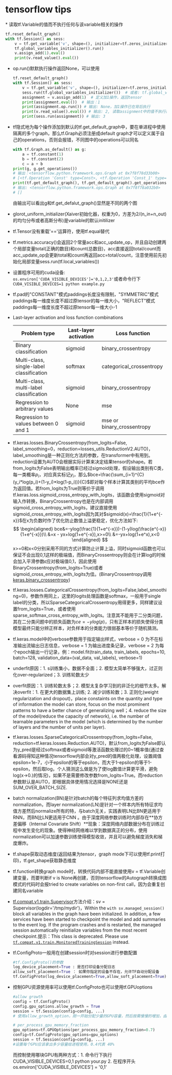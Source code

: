 <h1>tensorflow tips</h1>
* 读取tf.Variable的值而不执行任何与该variable相关的操作

  ```python
  tf.reset_default_graph()
  with tf.Session() as sess:
      v = tf.get_variable('v', shape=(), initializer=tf.zeros_initializer())
      tf.global_variables_initializer().run()
      v.assign_add(1).eval()
      print(v.read_value().eval())
  ```

* op.run()默默执行操作返回None，可以使用

  ```python
  tf.reset_default_graph()
  with tf.Session() as sess:
      v = tf.get_variable('v', shape=(), initializer=tf.zeros_initializer())
      sess.run(tf.global_variables_initializer())  # 或者: tf.global_variables_initializer().run()
      assignment = v.assign_add(1)  # 定义加1操作，返回tensor
      print(assignment.eval())  # 输出：1
      print(assignment.op.run()) # 输出: None，加1操作已在背后执行
      print(v.read_value().eval()) # 输出: 2, 读取assignment中的值不执行操作
      print(sess.run(assignment)) # 输出: 3
  ```

* tf隐式地为每个操作添加到默认的tf.get_default_graph中，要在单进程中使用隔离的多个graph，那么tf.Graph必须注册成default graph才可以定义属于自己的operations，否则会报错，不同图中的operations可以同名

  ```python
  with tf.Graph.as_default() as g:
      a = tf.constant(1)
      b = tf.constant(2)
      c = a + b
  print(g, g.get_operations())  
  # 输出：<tensorflow.python.framework.ops.Graph at 0x7f8f78d33b00>
  # [<tf.Operation 'Const' type=Const>, <tf.Operation 'Const_1' type=Const>, <tf.Operation 'add' type=Add>]
  print(tf.get_default_graph(), tf.get_default_graph().get_operations())
  # 输出: <tensorflow.python.framework.ops.Graph at 0x7f8f78a032b0>
  # []
  ```

  由输出可以看出g和tf.get_defalut_graph()显然是不同的两个图
  
* glorot_uniform_initializer(Xaiver初始化器，权重为0，方差为2/(n_in+n_out)的均匀分布或者高斯分布)是variable的默认initilizer

* tf.Tensor没有重载'=='运算符，使用tf.equal替代

* tf.metrics.accuracy()会返回2个常量acc和acc_update_op，并且自动创建两个局部变量total(正确的数目)和count(总数目)，acc直接返回total/count而acc_update_op会更新total和count再返回acc=total/count，注意使用前先初始化局部变量sess.run(tf.local_variables())

* 设置程序可用的cuda设备: `os.environ['CUDA_VISIBLE_DEVICES']='0,1,2,3'`或者命令行下`CUDA_VISIBLE_DEVICES=1 python example.py`

* tf.pad的"CONSTANT"模式paddings长度没有限制，"SYMMETRIC"模式paddings每一维度长度不超过原tensor的每一维大小，"REFLECT"模式paddings每一维度长度不超过原tensor每一维大小-1

* Last-layer activation and loss function combinations

  | **Problem type**                         | **Last-layer activation** | **Loss function**          |
  | ---------------------------------------- | ------------------------- | -------------------------- |
  | Binary classification                    | sigmoid                   | binary_crossentropy        |
  | Multi-class, single-label classification | softmax                   | categorical_crossentropy   |
  | Multi-class, multi-label classification  | sigmoid                   | binary_crossentropy        |
  | Regression to arbitrary values           | None                      | mse                        |
  | Regression to values between 0 and 1     | sigmoid                   | mse or binary_crossentropy |

* tf.keras.losses.BinaryCrossentropy\(from_logits=False, label_smoothing=0，reduction=losses_utils.ReductionV2.AUTO)，label_smoothing是一种正则化方法的参数，在transformer中有用到。reduction设置为AUTO会根据实际计算来决定结果tensor的shape。若from_logits为False表明输出概率已经过sigmoid处理，假设输出类别有C类，每一类概率$p_i$，对应真实标记$y_i$，那么$bce=\frac{\sum_{i=1}^{C}(y_i*log(p_i)+(1-y_i)*log(1-p_i))}{C}$即对每个样本计算其类别的平均bce作为返回值。若from\_logits为True则等价于调用tf.keras.loss.sigmoid_cross_entropy_with_logits，该函数会使用sigmoid对输入作转换，BinaryCrossentropy也是在内部调用sigmoid_cross_entropy_with_logits，建议直接使用sigmoid_cross_entropy_with_logits因为其对$sigmoid(x)=\frac{1}{1+e^{-x}}$在x为负数时作了优化防止数值上溢更稳定，优化方法如下:
  $$
  \begin{aligned}
  bce&=-ylog(\frac{1}{1+e^{-x}})-(1-y)log(\frac{e^{-x}}{1+e^{-x}})\\
  &=x - yx+log(1+e^{-x}),x>=0\\
  &=-yx+log(1+e^x),x<0
  \end{aligned}
  $$
  x>=0和x<0分别采用不同的方式计算防止计算上溢，同时sigmoid函数也可以保证不会出现0,1这样的极端值，而BinaryCrossentropy则会在计算log的时候会加入平滑参数$\epsilon$应对极端值0,1，因此使用BinaryCrossentropy(from\_logits=True)或者sigmoid_cross_entropy_with_logits为佳。(BinaryCrossentropy调用[keras.binary_crossentropy](https://sourcegraph.com/github.com/tensorflow/tensorflow@5fcc70306dffd38d4738fd8655f43a13ea382f6a/-/blob/tensorflow/python/keras/backend.py#L4712:1))

* tf.keras.losses.CategoricalCrossentropy(from_logits=False,label_smoothing=0)，参数作用同上，这里的logits处理函数是softmax，一般用于single label的分类，所以SparseCategoricalCrossentropy用得更多，同样建议设置from_logits=True，或者使用sparse_softmax_cross_entropy_with_logits。注意其不能用于二分类问题，其在二分类问题中的损失函数为$ce=-ylog(p)$，只有正样本的损失使得分类模型最终只能分辨正样本，对负样本的分类能力很弱基本等价于随机猜测。

* tf.keras.model中的verbose参数用于指定输出样式，verbose = 0 为不在标准输出流输出日志信息，verbose = 1 为输出进度条记录，verbose = 2 为每个epoch输出一行记录，例：model.fit(train_data, train_labels, epochs=10, batch=128, validation_data=(val_data, val_labels), verbose=1)

* underfit原因：1. s训练集小，数据不全面；2. 模型太简单不够强大，过正则化over-regularized；3. 训练轮数太少

* overfit原因：1. 训练轮数太多；2. 模型太复杂学习到的非泛化的细节太多。解决overfit：1. 在更大的数据集上训练; 2. 减少训练轮数；3.  正则化(weight regularization and dropout)，place constaints on the quantity and type of information the model can store, focus on the most prominent patterns to have a better chance of generalizing well；4. reduce the size of the model(reduce the capacity of network), i.e. the number of learnable parameters in the model (which is determined by the number of layers and the number of units per layer).

* tf.keras.losses.SparseCategoricalCrossentropy(from_logits=False, reduction=tf.keras.losses.Reduction.AUTO)，默认from_logits为False即认为y_pred是经过softmax或者sigmoid等激活函数处理过的0\~1概率值(通过查看源码得知这种情况tensorflow内部会对y_pred的值两极化处理，设置阈值epsilon=1e-7，小于epsilon的等于epsilon，而大于1-epsilon的等于1-epsilon，然后取log，个人猜测这么做是为了使log数值计算更平滑，避免log(x->0.)的情况)，如果不是需要修改参数from_logits=True。而reduction参数默认是AUTO，即根据具体使用情况选择是NONE还是SUM_OVER_BATCH_SIZE.

* batch normalization(BN)是针对batch的每个特征列求均值方差的normalization，而layer normalization(LN)是针对一个样本内所有特征求均值方差然后normalize所有的特，与batch无关，实践表明LN比BN更适用于RNN，而BN比LN更适用于CNN 。由于深度网络参数训练时内部存在**协方差偏移（Internal Covariate Shift）**现象：深度网络内部数据分布在训练过程中发生变化的现象。使得神经网络难以学到数据真正的分布，使用normalization可以加速参数训练使得模型收敛，并且可以避免梯度消失和梯度爆炸。

* tf.shape获取动态维度(返回结果为tensor，graph mode下可以使用tf.print打印)，tf.get_shape获取静态维度

* tf.function转换graph mode时，转换代码内部不能直接使用v = tf.Variable创建变量，而要判断if v is None再创建，否则tensorflow的Autograph转换成图模式的代码时会报tried to create variables on non-first call，因为会重复创建同名variable

* [tf.compat.v1.train.Supervisor](https://www.tensorflow.org/api_docs/python/tf/compat/v1/train/Supervisor)方法介绍：sv = Supervisor(logdir='/tmp/mydir')，Within the `with sv.managed_session()` block all variables in the graph have been initialized. In addition, a few services have been started to checkpoint the model and add summaries to the event log. If the program crashes and is restarted, the managed session automatically reinitialize variables from the most recent checkpoint.提示：This class is deprecated. Please use [`tf.compat.v1.train.MonitoredTrainingSession`](https://www.tensorflow.org/api_docs/python/tf/compat/v1/train/MonitoredTrainingSession) instead.

* tf.ConfigProto一般用在创建session时对session进行参数配置

  ```python
  #tf.ConfigProto()的参数
  log_device_placement=True : 是否打印设备分配日志
  allow_soft_placement=True ： 如果你指定的设备不存在，允许TF自动分配设备
  tf.ConfigProto(log_device_placement=True,allow_soft_placement=True)
  ```

* 控制GPU资源使用率可以使用tf.ConfigProto也可以使用tf.GPUoptions

  ```python
  #allow growth
  config = tf.ConfigProto()
  config.gpu_options.allow_growth = True
  session = tf.Session(config=config, ...)
  # 使用allow_growth_option，刚一开始分配少量的GPU容量，然后按需慢慢的增加，由于不会释放内存，所以会导致碎片
  
  # per_process_gpu_memory_fraction
  gpu_options=tf.GPUOptions(per_process_gpu_memory_fraction=0.7)
  config=tf.ConfigProto(gpu_options=gpu_options)
  session = tf.Session(config=config, ...)
  #设置每个GPU应该拿出多少容量给进程使用，0.4代表 40%
  ```

  而控制使用哪块GPU有两种方式：1. 命令行下执行CUDA_VISIBLE_DEVICES=0,1 python your.py   2. 在程序开头os.environ['CUDA_VISIBLE_DEVICES'] = '0,1'
